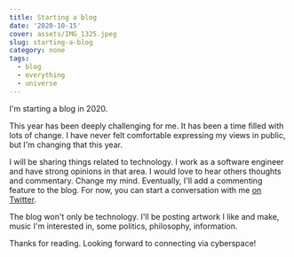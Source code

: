 ```yaml
---
title: Starting a blog
date: '2020-10-15'
cover: assets/IMG_1325.jpeg
slug: starting-a-blog
category: none
tags:
  - blog
  - everything
  - universe
---
```


I'm starting a blog in 2020.

This year has been deeply challenging for me. It has been a time filled with lots of change. I have never felt comfortable expressing my views in public, but I'm changing that this year. 

I will be sharing things related to technology. I work as a software engineer and have strong opinions in that area. I would love to hear others thoughts and commentary. Change my mind. Eventually, I'll add a commenting feature to the blog. For now, you can start a conversation with me [on Twitter](https://twitter.com/nicklmitch).

The blog won't only be technology. I'll be posting artwork I like and make, music I'm interested in, some politics, philosophy, information.

Thanks for reading. Looking forward to connecting via cyberspace!

